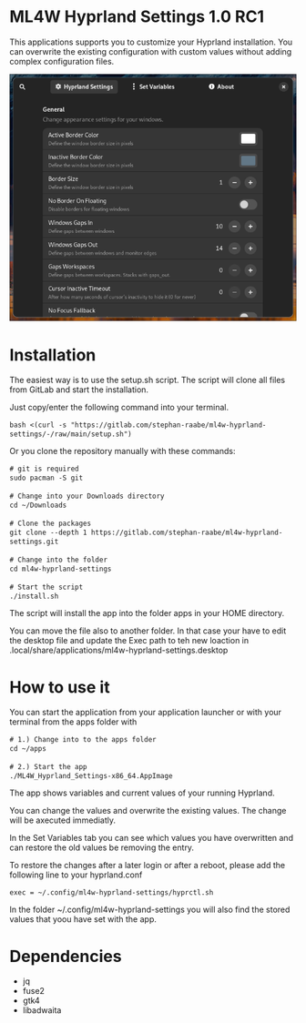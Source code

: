 # ML4W Hyprland Settings 1.0 RC1

This applications supports you to customize your Hyprland installation. You can overwrite the existing configuration with custom values without adding complex configuration files.

[![Screenshot](screenshots/screenshot.png "Title Text")](screenshots/screenshot.png)

# Installation

The easiest way is to use the setup.sh script. The script will clone all files from GitLab and start the installation.

Just copy/enter the following command into your terminal.

```
bash <(curl -s "https://gitlab.com/stephan-raabe/ml4w-hyprland-settings/-/raw/main/setup.sh")
```

Or you clone the repository manually with these commands:

```
# git is required
sudo pacman -S git

# Change into your Downloads directory
cd ~/Downloads

# Clone the packages
git clone --depth 1 https://gitlab.com/stephan-raabe/ml4w-hyprland-settings.git

# Change into the folder
cd ml4w-hyprland-settings

# Start the script
./install.sh
```

The script will install the app into the folder apps in your HOME directory. 

You can move the file also to another folder. In that case your have to edit the desktop file and update the Exec path to teh new loaction in .local/share/applications/ml4w-hyprland-settings.desktop

# How to use it

You can start the application from your application launcher or with your terminal from the apps folder with

```
# 1.) Change into to the apps folder
cd ~/apps

# 2.) Start the app
./ML4W_Hyprland_Settings-x86_64.AppImage

```

The app shows variables and current values of your running Hyprland.

You can change the values and overwrite the existing values. The change will be axecuted immediatly.

In the Set Variables tab you can see which values you have overwritten and can restore the old values be removing the entry.

To restore the changes after a later login or after a reboot, please add the following line to your hyprland.conf

```
exec = ~/.config/ml4w-hyprland-settings/hyprctl.sh
```

In the folder ~/.config/ml4w-hyprland-settings you will also find the stored values that yoou have set with the app.

# Dependencies

- jq
- fuse2
- gtk4
- libadwaita
